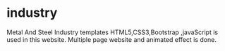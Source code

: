 # industry
Metal And Steel Industry templates
HTML5,CSS3,Bootstrap ,javaScript is used in this website.
Multiple page website and animated effect is done.
